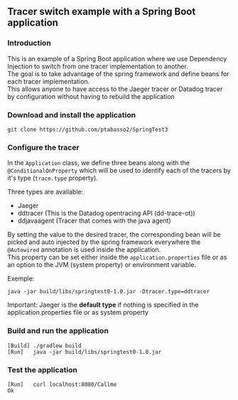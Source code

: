 
## Tracer switch example with a Spring Boot application 


### Introduction

This is an example of a Spring Boot application where we use Dependency Injection to switch from one tracer implementation to another.<br>
The goal is to take advantage of the spring framework and define beans for each tracer implementation.<br>
This allows anyone to have access to the Jaeger tracer or Datadog tracer by configuration without having to rebuild the application


### Download and install the application

<pre style="font-size: 12px">
git clone https://github.com/ptabasso2/SpringTest3
</pre>

### Configure the tracer
In the `Application` class, we define three beans along with the `@ConditionalOnProperty` which will be used to identify each of the tracers by it's type (`trace.type` property).<br>

Three types are available:
+ Jaeger
+ ddtracer (This is the Datadog opentracing API (dd-trace-ot))
+ ddjavaagent (Tracer that comes with the java agent)


By setting the value to the desired tracer, the corresponding bean will be picked and auto injected by the spring framework everywhere the `@Autowired` annotation is used inside the application.<br>
This property can be set either inside the `application.properties` file or as an option to the JVM (system property) or environment variable. <br>

Exemple:
<pre style="font-size: 12px">
java -jar build/libs/springtest0-1.0.jar -Dtracer.type=ddtracer
</pre>

Important: Jaeger is the **default type** if nothing is specified in the application.properties file or as system property

### Build and run the application

<pre style="font-size: 12px">
[Build] ./gradlew build
[Run]   java -jar build/libs/springtest0-1.0.jar
</pre>

### Test the application

<pre style="font-size: 12px">
[Run]   curl localhost:8080/Callme
Ok
</pre>

